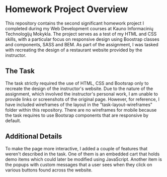 # Homework Project Overview
This repository contains the second significant homework project I completed during my Web Development courses at Kauno Informacinių Technologijų Mokykla. The project serves as a test of my HTML and CSS skills, with a particular focus on responsive design using Boostrap classes and components, SASS and BEM. As part of the assignment, I was tasked with recreating the design of a restaurant website provided by the instructor.

## The Task
The task strictly required the use of HTML, CSS and Bootsrap only to recreate the design of the instructor's website.
Due to the nature of the assignment, which involved the instructor's personal work, I am unable to provide links or screenshots of the original page. However, for reference, I have included wireframes of the layout in the "task-layout-wireframes" folder within this repository. There are no wireframes for mobile because the task requires to use Bootsrap components that are responsive by default.

## Additional Details
To make the page more interactive, I added a couple of features that weren't described in the task. One of them is an embedded cart that holds demo items which could later be modified using JavaScript. Another item is the popups with custom messages that a user sees when they click on various buttons found across the website. 
